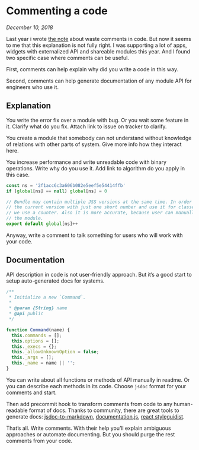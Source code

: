 # Commenting a code

_December 10, 2018_

Last year i wrote [the note](/code-without-comments/) about waste comments in code. But now it seems to me that this explanation is not fully right. I was supporting a lot of apps, widgets with externalized API and shareable modules this year. And I found two specific case where comments can be useful.

First, comments can help explain why did you write a code in this way.

Second, comments can help generate documentation of any module API for engineers who use it.

## Explanation

You write the error fix over a module with bug. Or you wait some feature in it. Clarify what do you fix. Attach link to issue on tracker to clarify.

You create a module that somebody can not understand without knowledge of relations with other parts of system. Give more info how they interact here.

You increase performance and write unreadable code with binary operations. Write why do you use it. Add link to algorithm do you apply in this case.

```js
const ns = '2f1acc6c3a606b082e5eef5e54414ffb'
if (global[ns] == null) global[ns] = 0

// Bundle may contain multiple JSS versions at the same time. In order to identify
// the current version with just one short number and use it for classes generation
// we use a counter. Also it is more accurate, because user can manually reevaluate
// the module.
export default global[ns]++
```

Anyway, write a comment to talk something for users who will work with your code.

## Documentation

API description in code is not user-friendly approach. But it’s a good start to setup auto-generated docs for systems.

```js
/**
 * Initialize a new `Command`.
 *
 * @param {String} name
 * @api public
 */

function Command(name) {
  this.commands = [];
  this.options = [];
  this._execs = {};
  this._allowUnknownOption = false;
  this._args = [];
  this._name = name || '';
}
```

You can write about all functions or methods of API manually in readme. Or you can describe each methods in its code. Choose `jsdoc` format for your comments and start.

Then add precommit hook to transform comments from code to any human-readable format of docs. Thanks to community, there are great tools to generate docs: [jsdoc-to-markdown](https://github.com/jsdoc2md/jsdoc-to-markdown), [documentation.js](https://github.com/documentationjs/documentation), [react styleguidist](https://github.com/styleguidist/react-styleguidist).

That’s all. Write comments. With their help you’ll explain ambiguous approaches or automate documenting. But you should purge the rest comments from your code.
